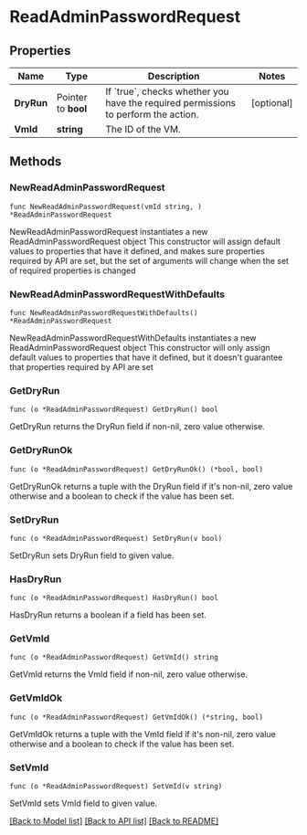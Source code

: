# ReadAdminPasswordRequest

## Properties

Name | Type | Description | Notes
------------ | ------------- | ------------- | -------------
**DryRun** | Pointer to **bool** | If &#x60;true&#x60;, checks whether you have the required permissions to perform the action. | [optional] 
**VmId** | **string** | The ID of the VM. | 

## Methods

### NewReadAdminPasswordRequest

`func NewReadAdminPasswordRequest(vmId string, ) *ReadAdminPasswordRequest`

NewReadAdminPasswordRequest instantiates a new ReadAdminPasswordRequest object
This constructor will assign default values to properties that have it defined,
and makes sure properties required by API are set, but the set of arguments
will change when the set of required properties is changed

### NewReadAdminPasswordRequestWithDefaults

`func NewReadAdminPasswordRequestWithDefaults() *ReadAdminPasswordRequest`

NewReadAdminPasswordRequestWithDefaults instantiates a new ReadAdminPasswordRequest object
This constructor will only assign default values to properties that have it defined,
but it doesn't guarantee that properties required by API are set

### GetDryRun

`func (o *ReadAdminPasswordRequest) GetDryRun() bool`

GetDryRun returns the DryRun field if non-nil, zero value otherwise.

### GetDryRunOk

`func (o *ReadAdminPasswordRequest) GetDryRunOk() (*bool, bool)`

GetDryRunOk returns a tuple with the DryRun field if it's non-nil, zero value otherwise
and a boolean to check if the value has been set.

### SetDryRun

`func (o *ReadAdminPasswordRequest) SetDryRun(v bool)`

SetDryRun sets DryRun field to given value.

### HasDryRun

`func (o *ReadAdminPasswordRequest) HasDryRun() bool`

HasDryRun returns a boolean if a field has been set.

### GetVmId

`func (o *ReadAdminPasswordRequest) GetVmId() string`

GetVmId returns the VmId field if non-nil, zero value otherwise.

### GetVmIdOk

`func (o *ReadAdminPasswordRequest) GetVmIdOk() (*string, bool)`

GetVmIdOk returns a tuple with the VmId field if it's non-nil, zero value otherwise
and a boolean to check if the value has been set.

### SetVmId

`func (o *ReadAdminPasswordRequest) SetVmId(v string)`

SetVmId sets VmId field to given value.



[[Back to Model list]](../README.md#documentation-for-models) [[Back to API list]](../README.md#documentation-for-api-endpoints) [[Back to README]](../README.md)


